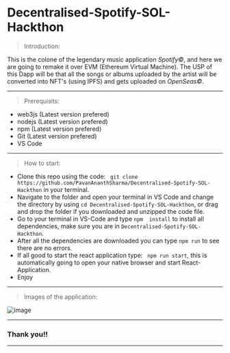 # Decentralised-Spotify-SOL-Hackthon

> Introduction:

This is the colone of the legendary music application *Spotify©*, and here we are going to remake it over EVM (Ethereum Virtual Machine). The USP of this Dapp will be that all the songs or albums uploaded by the artist will be converted into NFT's (using IPFS) and gets uploaded on *OpenSeas©*.

-------------------------------------------------------------------------------------------------------------------------------------------------------------------------

> Prerequisits: 

- web3js (Latest version prefered)
- nodejs (Latest version prefered)
- npm (Latest version prefered)
- Git (Latest version prefered)
- VS Code

-------------------------------------------------------------------------------------------------------------------------------------------------------------------------

> How to start:

- Clone this repo using the code: ``` git clone https://github.com/PavanAnanthSharma/Decentralised-Spotify-SOL-Hackthon``` in your terminal.
- Navigate to the folder and open your terminal in VS Code and change the directory by using ```cd Decentralised-Spotify-SOL-Hackthon```, or drag and drop the folder if you downloaded and unzipped the code file.
- Go to your terminal in VS-Code and type ```npm  install``` to install all dependencies, make sure you are in ```Decentralised-Spotify-SOL-Hackthon```.
- After all the dependencies are downloaded you can type ```npm run``` to see there are no errors.
- If all good to start the react application type: ``` npm run start```, this is automatically going to open your native browser and start React-Application.
- Enjoy

-------------------------------------------------------------------------------------------------------------------------------------------------------------------------

> Images of the application: 

![image](https://user-images.githubusercontent.com/86551444/161422252-7c41cede-6728-464d-b79b-c996e027b59c.png)

<!-- ![image](https://user-images.githubusercontent.com/86551444/161422277-d80e30cc-c765-4e15-834d-a50a50789f4f.png) -->

-------------------------------------------------------------------------------------------------------------------------------------------------------------------------

### Thank you!!

-------------------------------------------------------------------------------------------------------------------------------------------------------------------------

